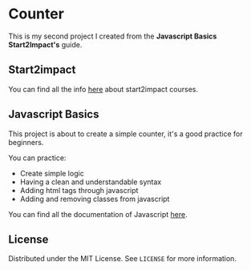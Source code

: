 # Counter

This is my second project I created from the **Javascript Basics Start2Impact's** guide.

## Start2impact

You can find all the info [here](https://www.start2impact.it/percorsi/) about start2impact courses.

## Javascript Basics

This project is about to create a simple counter, it's a good practice for beginners.

You can practice:

- Create simple logic
- Having a clean and understandable syntax
- Adding html tags through javascript
- Adding and removing classes from javascript

You can find all the documentation of Javascript [here](https://developer.mozilla.org/en-US/docs/Web/JavaScript?retiredLocale).

## License

Distributed under the MIT License. See `LICENSE` for more information.
